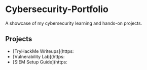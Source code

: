 # Cybersecurity-Portfolio

A showcase of my cybersecurity learning and hands-on projects.

## Projects
- [TryHackMe Writeups](https:
- [Vulnerability Lab](https:
- [SIEM Setup Guide](https:
